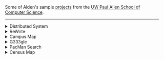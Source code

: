 Some of Alden's sample [projects](https://aldenhinden.github.io/UW-Coding-Projects/) from the [UW Paul Allen School of Computer Science](https://www.cs.washington.edu/). 

---

<details>
<summary>Distributed System</summary>
The quarter-long goal of this project was to build a sharded, linearizable, scalable, fault-tolerant, 
highly available key-value store, with dynamic load balancing and atomic multi-key transactions; 
this is similar to Amazon’s DynamoDB or Google’s Spanner. 

The project was done in Java, beginning with the creation of a personalized key-value store. Fault 
tolerance was attempted first with a primary/backup system, wherein two servers act together to 
guarantee no state is lost or altered from the clients perspective. The client talks to the primary, 
who executes after the backup has processed the request as well. The servers interact with a ViewServer 
who tells them who is primary and who is backup at any given time. 

To guarantee linearizability of commands in the event that the ViewServer goes down, a Paxos protocol 
was then implemented. 

<img src="/docs/ds/pmmc.png">
</details>

<details>
<summary>ReWrite</summary>
Full stack development on a team integrating the ChatGPT API into an Angular CLI website, using prompt engineering and JavaScript web scraping to return summaries of uploaded PDFs. Experience configuring a virtual private server to fully deploy the website using Vultr. Continuous integration and testing experience.
</details>

<details>
<summary>Campus Map</summary>
Full implementation of Dijkstra’s algorithm to find shortest path between buildings on UW campus using a personalized, generic graph data structure in Java. Front-end UI integration with HTML and ReactJS. Practice with simple HTTP servers in Java.
</details>

<details>
<summary>G333gle</summary>
Created LinkedList and HashMap data structures in C to integrate with C++ index file to serve as back-end of a simple word-matching “mini Google”. Practice with C/C++ HTTP server implementation.
</details>


<details>
<summary>PacMan Search</summary>
Optimizing maze pathfinding in Python with BFS, DFS, UCS, A* search, Alpha-Beta Pruning, and practice with evaluation functions. Further exploration into reinforcement learning with value iteration, Epsilon Greedy, Q-learning, and particle filtering
</details>


<details>
<summary>Census Map</summary>
Practice with Java’s ForkJoinPool framework, using parallelism to compute query responses on a US population map.
</details>